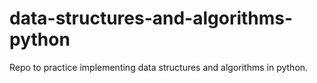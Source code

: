 # data-structures-and-algorithms-python

Repo to practice implementing data structures and algorithms in python.
